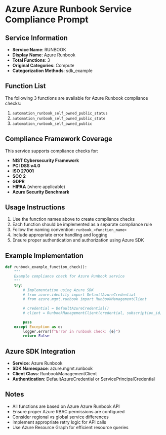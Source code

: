 # Azure Azure Runbook Service Compliance Prompt

## Service Information
- **Service Name**: RUNBOOK
- **Display Name**: Azure Runbook
- **Total Functions**: 3
- **Original Categories**: Compute
- **Categorization Methods**: sdk_example

## Function List
The following 3 functions are available for Azure Runbook compliance checks:

1. `automation_runbook_self_owned_public_status`
2. `automation_runbook_self_owned_public_state`
3. `automation_runbook_self_owned_public`


## Compliance Framework Coverage
This service supports compliance checks for:
- **NIST Cybersecurity Framework**
- **PCI DSS v4.0**
- **ISO 27001**
- **SOC 2**
- **GDPR**
- **HIPAA** (where applicable)
- **Azure Security Benchmark**

## Usage Instructions
1. Use the function names above to create compliance checks
2. Each function should be implemented as a separate compliance rule
3. Follow the naming convention: `runbook_<function_name>`
4. Include appropriate error handling and logging
5. Ensure proper authentication and authorization using Azure SDK

## Example Implementation
```python
def runbook_example_function_check():
    """
    Example compliance check for Azure Runbook service
    """
    try:
        # Implementation using Azure SDK
        # from azure.identity import DefaultAzureCredential
        # from azure.mgmt.runbook import RunbookManagementClient
        
        # credential = DefaultAzureCredential()
        # client = RunbookManagementClient(credential, subscription_id)
        
        pass
    except Exception as e:
        logger.error(f"Error in runbook check: {e}")
        return False
```

## Azure SDK Integration
- **Service**: Azure Runbook
- **SDK Namespace**: azure.mgmt.runbook
- **Client Class**: RunbookManagementClient
- **Authentication**: DefaultAzureCredential or ServicePrincipalCredential

## Notes
- All functions are based on Azure Azure Runbook API
- Ensure proper Azure RBAC permissions are configured
- Consider regional vs global service differences
- Implement appropriate retry logic for API calls
- Use Azure Resource Graph for efficient resource queries
